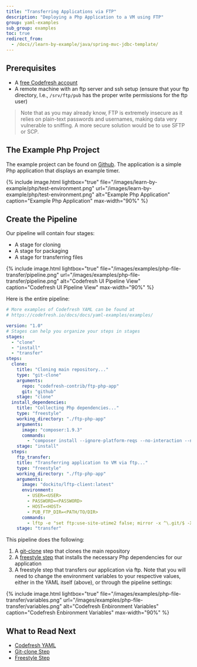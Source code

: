 ```yaml
---
title: "Transferring Applications via FTP"
description: "Deploying a Php Application to a VM using FTP"
group: yaml-examples
sub_group: examples
toc: true
redirect_from:
  - /docs//learn-by-example/java/spring-mvc-jdbc-template/
---
```


## Prerequisites

- A [free Codefresh account](https://codefresh.io/docs/docs/getting-started/create-a-codefresh-account/)
- A remote machine with an ftp server and ssh setup (ensure that your ftp directory, I.e., `/srv/ftp/pub` has the proper write permissions for the ftp user) 

>Note that as you may already know, FTP is extremely insecure as it relies on plain-text passwords and usernames, making data very vulnerable to sniffing.  A more secure solution would be to use SFTP or SCP.

## The Example Php Project

The example project can be found on [Github](hhttps://github.com/codefresh-contrib/ftp-php-app).  The application is a simple Php application that displays an example timer.

{% include image.html 
lightbox="true" 
file="/images/learn-by-example/php/test-environment.png"
url="/images/learn-by-example/php/test-environment.png"
alt="Example Php Application"
caption="Example Php Application"
max-width="90%"
%}

## Create the Pipeline

Our pipeline will contain four stages:

- A stage for cloning
- A stage for packaging
- A stage for transferring files

{% include image.html 
lightbox="true" 
file="/images/examples/php-file-transfer/pipeline.png"
url="/images/examples/php-file-transfer/pipeline.png"
alt="Codefresh UI Pipeline View"
caption="Codefresh UI Pipeline View"
max-width="90%"
%}

Here is the entire pipeline:

```yaml
# More examples of Codefresh YAML can be found at
# https://codefresh.io/docs/docs/yaml-examples/examples/

version: "1.0"
# Stages can help you organize your steps in stages
stages:
  - "clone"
  - "install"
  - "transfer"
steps:
  clone:
    title: "Cloning main repository..."
    type: "git-clone"
    arguments:
      repo: "codefresh-contrib/ftp-php-app"
      git: "github"
    stage: "clone"
  install_dependencies:
    title: "Collecting Php dependencies..."
    type: "freestyle"
    working_directory: "./ftp-php-app"
    arguments:
      image: "composer:1.9.3"
      commands:
        - "composer install --ignore-platform-reqs --no-interaction --no-plugins --no-scripts --prefer-dist"
    stage: "install"
  steps:
    ftp_transfer:
    title: "Transferring application to VM via ftp..."
    type: "freestyle" 
    working_directory: "./ftp-php-app"
    arguments:
      image: "dockito/lftp-client:latest"
      environment:
        - USER=<USER>
        - PASSWORD=<PASSWORD>
        - HOST=<HOST>
        - PUB_FTP_DIR=<PATH/TO/DIR>
      commands:
        - lftp -e "set ftp:use-site-utime2 false; mirror -x ^\.git/$ -X flat-logo.png -p -R ftp-php-ap $PUB_FTP_DIR/ftp-php-app; exit" -u $USER,$PASSWORD $HOST
    stage: "transfer"
```
This pipeline does the following:

1. A [git-clone]({{$site.baseurl}}/docs/codefresh-yaml/steps/git-clone/) step that clones the main repository
2. A [freestyle step]($$site.baseurl}}/docs/codefresh-yaml/steps/freestyle/) that installs the necessary Php dependencies for our application
3. A freestyle step that transfers our application via ftp.  Note that you will need to change the environment variables to your respective values, either in the YAML itself (above), or through the pipeline settings:

{% include image.html 
lightbox="true" 
file="/images/examples/php-file-transfer/variables.png"
url="/images/examples/php-file-transfer/variables.png"
alt="Codefresh Enbironment Variables"
caption="Codefresh Enbironment Variables"
max-width="90%"
%}

## What to Read Next

- [Codefresh YAML]({{site.baseurl}}/docs/codefresh-yaml/what-is-the-codefresh-yaml/)
- [Git-clone Step]({{$site.baseurl}}/docs/codefresh-yaml/steps/git-clone/)
- [Freestyle Step]($$site.baseurl}}/docs/codefresh-yaml/steps/freestyle/)


